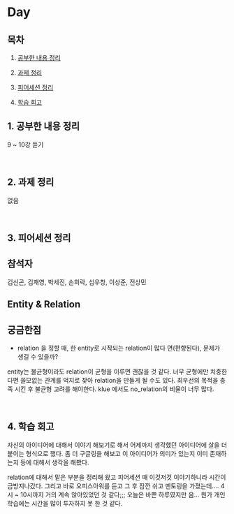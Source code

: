 <!--
구조
*
    *
        * <br>
            &nbsp; - &nbsp; <br>
                &nbsp;&nbsp;&nbsp;&nbsp; ‣ &nbsp; <br>
                    &nbsp;&nbsp;&nbsp;&nbsp;&nbsp;&nbsp;&nbsp;&nbsp; * &nbsp; <br>
-->

# Day 

## 목차 

1. [공부한 내용 정리](#1-공부한-내용-정리)

2. [과제 정리](#2-과제-정리)

3. [피어세션 정리](#3-피어세션-정리)

4. [학습 회고](#4-학습-회고)

## 1. 공부한 내용 정리

9 ~ 10강 듣기

<br>

## 2. 과제 정리

없음

<br>

## 3. 피어세션 정리

## 참석자
김신곤, 김재영, 박세진, 손희락, 심우창, 이상준, 전상민

## Entity & Relation


## 궁금한점
- relation 을 정할 때, 한 entity로 시작되는 relation이 많다 면(편향된다), 문제가 생길 수 있을까?

entity는 불균형이라도 relation이 균형을 이루면 괜찮을 것 같다. 너무 균형에만 치중한다면 쓸모없는 관계를 억지로 찾아 relation을 만들게 될 수도 있다. 최우선의 목적을 충족 시킨 후 불균형 고려를 해야한다.
klue 에서도 no_relation의 비율이 너무 많다.

<br>

## 4. 학습 회고

자신의 아이디어에 대해서 이야기 해보기로 해서 어제까지 생각했던 아이디어에 살을 더 붙이는 형식으로 했다. 좀 더 구글링을 해보고 
이 아이디어가 의미가 있는지 이미 존재하는지 등에 대해서 생각을 해봤다.

relation에 대해서 맡은 부분을 정리해 왔고 피어세션 때 이것저것 이야기하니라 시간이 금방지나갔다. 
그리고 바로 오피스아워를 듣고 그 후 잠깐 쉬고 멘토링을 가졌는데.... 4시 ~ 10시까지 거의 계속 앉아있었던 것 같다;;;
오늘은 바쁜 하루였지만 음... 뭔가 개인 학습에는 시간을 많이 투자하지 못 한 것 같다.

<br>